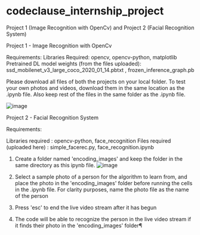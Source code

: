 # codeclause_internship_project
Project 1 (Image Recognition with OpenCv) and Project 2 (Facial Recognition System)


Project 1 - Image Recognition with OpenCv

Requirements: 
Libraries Required: opencv, opencv-python, matplotlib
Pretrained DL model weights (from the files uploaded): ssd_mobilenet_v3_large_coco_2020_01_14.pbtxt , frozen_inference_graph.pb

Please download all files of both the projects on your local folder. To test your own photos and videos, download them in the same location as the .ipynb file. Also keep rest of the files in the same folder as the .ipynb file. 

![image](https://github.com/user-attachments/assets/c5de8157-279f-467f-8f7d-7c047da5b4d8)



Project 2 - Facial Recognition System

Requirements:

Libraries required : opencv-python, face_recognition
Files required (uploaded here) : simple_facerec.py, face_recognition.ipynb

1. Create a folder named 'encoding_images' and keep the folder in the same directory as this ipynb file.
![image](https://github.com/user-attachments/assets/77b74a63-0bbb-47dc-98fa-dedae7fe9797)


2. Select a sample photo of a person for the algorithm to learn from, and place the photo in the 'encoding_images' folder before running the cells in the .ipynb file. For clarity purposes,    name the photo file as the name of the person

3. Press 'esc' to end the live video stream after it has begun

4. The code will be able to recognize the person in the live video stream if it finds their photo in the 'encoding_images' folder¶
